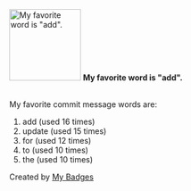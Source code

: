 <img src="https://my-badges.github.io/my-badges/favorite-word.png" alt="My favorite word is &quot;add&quot;." title="My favorite word is &quot;add&quot;." width="128">
<strong>My favorite word is &quot;add&quot;.</strong>
<br><br>

My favorite commit message words are:

1. add (used 16 times)
2. update (used 15 times)
3. for (used 12 times)
4. to (used 10 times)
5. the (used 10 times)


Created by <a href="https://github.com/my-badges/my-badges">My Badges</a>